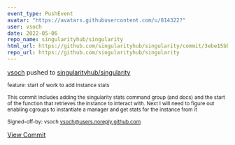 ```yaml
---
event_type: PushEvent
avatar: "https://avatars.githubusercontent.com/u/814322?"
user: vsoch
date: 2022-05-06
repo_name: singularityhub/singularity
html_url: https://github.com/singularityhub/singularity/commit/3ebe15bb2adaa8dcd9e110ef6295ae100b080659
repo_url: https://github.com/singularityhub/singularity
---
```


<a href='https://github.com/vsoch' target='_blank'>vsoch</a> pushed to <a href='https://github.com/singularityhub/singularity' target='_blank'>singularityhub/singularity</a>

<small>feature: start of work to add instance stats

This commit includes adding the singularity stats command group (and docs) and
the start of the function that retrieves the instance to interact with. Next I will
need to figure out enabling cgroups to instantiate a manager and get stats for
the instance from it

Signed-off-by: vsoch <vsoch@users.noreply.github.com></small>

<a href='https://github.com/singularityhub/singularity/commit/3ebe15bb2adaa8dcd9e110ef6295ae100b080659' target='_blank'>View Commit</a>